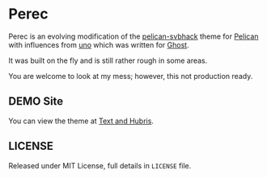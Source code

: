 # Perec

Perec is an evolving modification of the [pelican-svbhack](https://github.com/giulivo/pelican-svbhack) theme for [Pelican](http://getpelican.com) with influences from [uno](https://github.com/daleanthony/uno) which was written for [Ghost](http://www.ghost.org). 

It was built on the fly and is still rather rough in some areas.

You are welcome to look at my mess; however, this not production ready.

## DEMO Site

You can view the theme at [Text and Hubris](http://www.textandhubris.com/).

## LICENSE

Released under MIT License, full details in `LICENSE` file.

